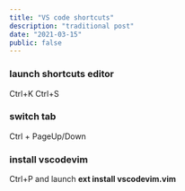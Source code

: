```yaml
---
title: "VS code shortcuts"
description: "traditional post"
date: "2021-03-15"
public: false
---
```


### launch shortcuts editor
Ctrl+K Ctrl+S

### switch tab
Ctrl + PageUp/Down

### install vscodevim
Ctrl+P and launch **ext install vscodevim.vim**

